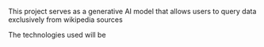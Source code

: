 This project serves as a generative AI model that allows users to query data exclusively from wikipedia sources

The technologies used will be 
